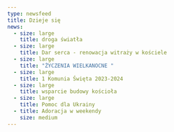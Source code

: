 ```yaml
---
type: newsfeed
title: Dzieje się
news:
  - size: large
    title: droga światła
  - size: large
    title: Dar serca - renowacja witraży w kościele
  - size: large
    title: "ŻYCZENIA WIELKANOCNE "
  - size: large
    title: 1 Komunia Święta 2023-2024
  - size: large
    title: wsparcie budowy kościoła
  - size: large
    title: Pomoc dla Ukrainy
  - title: Adoracja w weekendy
    size: medium
---
```

